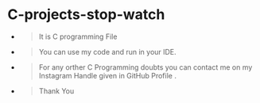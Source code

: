 # C-projects-stop-watch

- >It is C programming File
- >You can use my code and run in your IDE.
- >For any orther C Programming doubts you can contact me on my Instagram Handle given in GitHub Profile .
- >Thank You